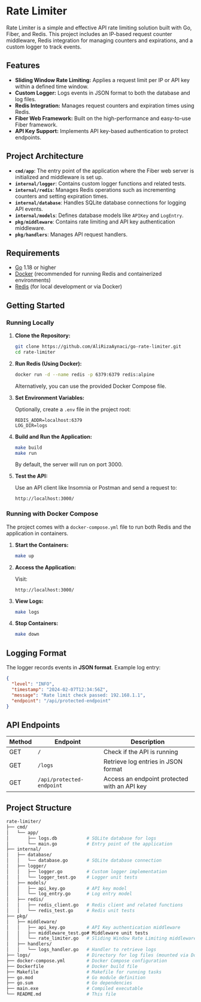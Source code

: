 # Rate Limiter

Rate Limiter is a simple and effective API rate limiting solution built with Go, Fiber, and Redis. This project includes an IP-based request counter middleware, Redis integration for managing counters and expirations, and a custom logger to track events.

## Features

- **Sliding Window Rate Limiting:** Applies a request limit per IP or API key within a defined time window.
- **Custom Logger:** Logs events in JSON format to both the database and log files.
- **Redis Integration:** Manages request counters and expiration times using Redis.
- **Fiber Web Framework:** Built on the high-performance and easy-to-use Fiber framework.
- **API Key Support:** Implements API key-based authentication to protect endpoints.

## Project Architecture

- **`cmd/app`**: The entry point of the application where the Fiber web server is initialized and middleware is set up.
- **`internal/logger`**: Contains custom logger functions and related tests.
- **`internal/redis`**: Manages Redis operations such as incrementing counters and setting expiration times.
- **`internal/database`**: Handles SQLite database connections for logging API events.
- **`internal/models`**: Defines database models like `APIKey` and `LogEntry`.
- **`pkg/middleware`**: Contains rate limiting and API key authentication middleware.
- **`pkg/handlers`**: Manages API request handlers.

## Requirements

- [Go](https://golang.org) 1.18 or higher
- [Docker](https://www.docker.com) (recommended for running Redis and containerized environments)
- [Redis](https://redis.io) (for local development or via Docker)

## Getting Started

### Running Locally

1. **Clone the Repository:**

   ```bash
   git clone https://github.com/AliRizaAynaci/go-rate-limiter.git
   cd rate-limiter
   ```

2. **Run Redis (Using Docker):**

   ```bash
   docker run -d --name redis -p 6379:6379 redis:alpine
   ```
   Alternatively, you can use the provided Docker Compose file.

3. **Set Environment Variables:**

   Optionally, create a `.env` file in the project root:

   ```dotenv
   REDIS_ADDR=localhost:6379
   LOG_DIR=logs
   ```

4. **Build and Run the Application:**

   ```bash
   make build
   make run
   ```
   By default, the server will run on port 3000.

5. **Test the API:**

   Use an API client like Insomnia or Postman and send a request to:

   ```http
   http://localhost:3000/
   ```

### Running with Docker Compose

The project comes with a `docker-compose.yml` file to run both Redis and the application in containers.

1. **Start the Containers:**

   ```bash
   make up
   ```

2. **Access the Application:**

   Visit:

   ```http
   http://localhost:3000/
   ```

3. **View Logs:**

   ```bash
   make logs
   ```

4. **Stop Containers:**

   ```bash
   make down
   ```

## Logging Format

The logger records events in **JSON format**. Example log entry:

```json
{
  "level": "INFO",
  "timestamp": "2024-02-07T12:34:56Z",
  "message": "Rate limit check passed: 192.168.1.1",
  "endpoint": "/api/protected-endpoint"
}
```

## API Endpoints

| Method | Endpoint | Description |
|--------|---------|-------------|
| GET    | `/` | Check if the API is running |
| GET    | `/logs` | Retrieve log entries in JSON format |
| GET    | `/api/protected-endpoint` | Access an endpoint protected with an API key |

## Project Structure

```bash
rate-limiter/
├── cmd/
│   └── app/
│       ├── logs.db           # SQLite database for logs
│       └── main.go           # Entry point of the application
├── internal/
│   ├── database/
│   │   └── database.go       # SQLite database connection
│   ├── logger/
│   │   ├── logger.go         # Custom logger implementation
│   │   └── logger_test.go    # Logger unit tests
│   ├── models/
│   │   ├── api_key.go        # API key model
│   │   └── log_entry.go      # Log entry model
│   ├── redis/
│   │   ├── redis_client.go   # Redis client and related functions
│   │   └── redis_test.go     # Redis unit tests
├── pkg/
│   ├── middleware/
│   │   ├── api_key.go        # API Key authentication middleware
│   │   ├── middleware_test.go# Middleware unit tests
│   │   └── rate_limiter.go   # Sliding Window Rate Limiting middleware
│   ├── handlers/
│   │   └── logs_handler.go   # Handler to retrieve logs
├── logs/                     # Directory for log files (mounted via Docker Compose)
├── docker-compose.yml        # Docker Compose configuration
├── Dockerfile                # Docker build file
├── Makefile                  # Makefile for running tasks
├── go.mod                    # Go module definition
├── go.sum                    # Go dependencies
├── main.exe                  # Compiled executable
└── README.md                 # This file
```
